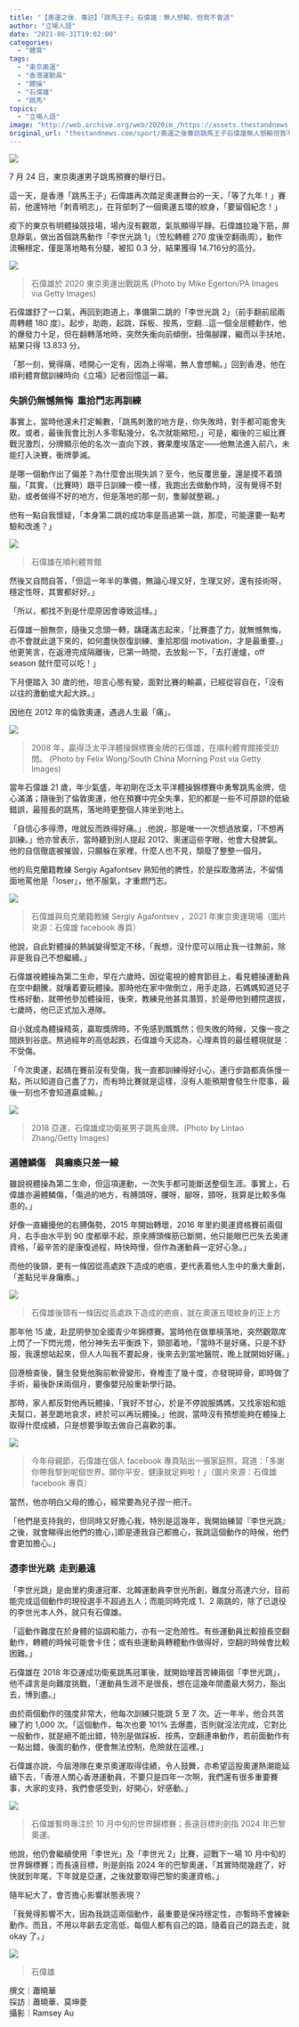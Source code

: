 ```yaml
---
title: "【奧運之後．專訪】「跳馬王子」石偉雄：無人想輸，但我不會退"
author: "立場人語"
date: "2021-08-31T19:02:00"
categories:
  - "體育"
tags:
  - "東京奧運"
  - "香港運動員"
  - "體操"
  - "石偉雄"
  - "跳馬"
topics:
  - "立場人語"
image: "http://web.archive.org/web/2020im_/https://assets.thestandnews.com/media/photos/20210831-06_szoW4El.png"
original_url: "thestandnews.com/sport/奧運之後專訪跳馬王子石偉雄無人想輸但我不會退"
---
```

![](http://web.archive.org/web/2020im_/https://assets.thestandnews.com/media/photos/20210831-06_szoW4El.png)

7 月 24 日，東京奧運男子跳馬預賽的舉行日。

這一天，是香港「跳馬王子」石偉雄再次踏足奧運舞台的一天，「等了九年！」賽前，他還特地「刺青明志」，在背部刺了一個奧運五環的紋身，「要留個紀念！」

疫下的東京有明體操競技場，場內沒有觀眾，氣氛顯得平靜。石偉雄拉幾下筋，屏息靜氣，做出首個跳馬動作「李世光跳 1」（笠松轉體 270 度後空翻兩周），動作流暢穩定，僅是落地略有分腿，被扣 0.3 分，結果獲得 14.716分的高分。

![](http://web.archive.org/web/2020im_/https://assets.thestandnews.com/media/photos/240674968_10159996615669924_569704116504166455_n.jpg)
> 石偉雄於 2020 東京奧運出戰跳馬 (Photo by Mike Egerton/PA Images via Getty Images)

石偉雄舒了一口氣，再回到跑道上，準備第二跳的「李世光跳 2」（前手翻前屈兩周轉體 180 度）。起步，助跑，起跳，踩板、按馬，空翻…這一個全屈體動作，他的爆發力十足，但在翻轉落地時，突然失衡向前傾倒，扭傷腳踝，繼而以手扶地，結果只得 13.833 分。

「那一刻，覺得痛，唔開心一定有，因為上得場，無人會想輸。」回到香港，他在順利體育館訓練時向《立場》記者回憶這一幕。

### **失誤仍無憾無悔  重拾鬥志再訓練**

事實上，當時他還未打定輸數，「跳馬刺激的地方是，你失敗時，對手都可能會失敗。或者，最後我會比別人多零點幾分，名次就能縮短。」可是，繼後的三組比賽戰況激烈，分牌顯示他的名次一直向下跌，賽果塵埃落定——他無法進入前八，未能打入決賽，衝牌夢滅。

是哪一個動作出了偏差？為什麼會出現失誤？至今，他反覆思量，還是摸不着頭腦，「其實，（比賽時）跟平日訓練一模一樣，我跑出去做動作時，沒有覺得不對勁，或者做得不好的地方，但是落地的那一刻，隻腳就整親。」

他有一點自我懷疑，「本身第二跳的成功率是高過第一跳，那麼，可能還要一點考驗和改進？」

![](http://web.archive.org/web/2020im_/https://assets.thestandnews.com/media/photos/239657101_10217351963585072_1567472057328817769_n.jpg)
> 石偉雄在順利體育館

然後又自問自答，「但這一年半的準備，無論心理又好，生理又好，還有技術呀，穩定性呀，其實都好好。」

「所以，都找不到是什麼原因會導致這樣。」

石偉雄一臉無奈，隨後又念頭一轉，躊躇滿志起來，「比賽盡了力，就無憾無悔，亦不會就此退下來的，如何盡快恢復訓練、重拾那個 motivation，才是最重要。」他更笑言，在返港完成隔離後，已第一時間，去放鬆一下，「去打邊爐，off season 就什麼可以吃！」

下月便踏入 30 歲的他，坦言心態有變，面對比賽的輸贏，已經從容自在，「沒有以往的激動或大起大跌。」

因他在 2012 年的倫敦奧運，遇過人生最「痛」。

![](http://web.archive.org/web/2020im_/https://assets.thestandnews.com/media/photos/240446772_10165672620065235_7593661042697773595_n.jpg)
> 2008 年，贏得泛太平洋體操錦標賽金牌的石偉雄，在順利體育館接受訪問。 (Photo by Felix Wong/South China Morning Post via Getty Images)

當年石偉雄 21 歲，年少氣盛，年初剛在泛太平洋體操錦標賽中勇奪跳馬金牌，信心滿滿；隨後到了倫敦奧運，他在預賽中完全失準，犯的都是一些不可原諒的低級錯誤，最擅長的跳馬，落地時更整個人摔坐到地上。

「自信心多得滯，咁就反而跌得好痛。」.他說，那是唯一一次想過放棄，「不想再訓練。」他亦曾表示，當時聽到別人提起 2012、奧運這些字眼，他會大發脾氣。他的自信徹底被摧毀，只願躲在家裡，什麼人也不見，頹廢了整整一個月。

他的烏克蘭籍教練 Sergiy Agafontsev 熟知他的脾性，於是採取激將法，不留情面地罵他是「loser」，他不服氣，才重燃鬥志。

![](http://web.archive.org/web/2020im_/https://assets.thestandnews.com/media/photos/224196240_245216794085967_7016633183457486333_n.jpg)
> 石偉雄與烏克蘭籍教練 Sergiy Agafontsev ，2021 年東京奧運現場（圖片來源：石偉雄 facebook 專頁）

他說，自此對體操的熱誠變得堅定不移，「我想，沒什麼可以阻止我一往無前，除非是我自己不想繼續。」

石偉雄視體操為第二生命，早在六歲時，因從電視的體育節目上，看見體操運動員在空中翻騰，就嚷着要玩體操。那時他在家中做倒立，用手走路，石媽媽知道兒子性格好動，就帶他參加體操班，後來，教練見他甚具潛質，於是帶他到體院選拔，七歲時，他已正式加入港隊。

自小就成為體操精英，贏取獎牌時，不免感到飄飄然；但失敗的時候，又像一夜之間跌到谷底。熬過經年的高低起跌，石偉雄今天認為，心理素質的最佳體現就是：不受傷。

「今次奧運，起碼在賽前沒有受傷，我一直都訓練得好小心，連行步路都真係慢一點，所以知道自己盡了力，而有時比賽就是這樣，沒有人能預期會發生什麼事，最後一刻也不會知道贏或輸。」

![](http://web.archive.org/web/2020im_/https://assets.thestandnews.com/media/photos/240521745_10165672620025235_3136337872856118332_n.jpg)
> 2018 亞運，石偉雄成功衛冕男子跳馬金牌。(Photo by Lintao Zhang/Getty Images)

### **遍體鱗傷　與癱瘓只差一線**

雖說視體操為第二生命，但這項運動，一次失手都可能斷送整個生涯。事實上，石偉雄亦遍體鱗傷，「傷過的地方，有膊頭呀，腰呀，腳呀，頸呀，我算是比較多傷患的。」

好像一直纏擾他的右膊傷勢，2015 年開始轉壞，2016 年里約奧運資格賽前兩個月，右手由水平到 90 度都舉不起，原來膊頭條筋已斷開，他只能眼巴巴失去奧運資格，「最辛苦的是康復過程，時快時慢，但作為運動員一定好心急。」

而他的後頸，更有一條因從高處跌下造成的疤痕，更代表着他人生中的重大重創，「差點兒半身癱瘓。」

![](http://web.archive.org/web/2020im_/https://assets.thestandnews.com/media/photos/240504703_10217351964785102_712617886409967616_n.jpg)
> 石偉雄後頸有一條因從高處跌下造成的疤痕，就在奧運五環紋身的正上方

那年他 15 歲，赴昆明參加全國青少年錦標賽。當時他在做單槓落地，突然觀眾席上閃了一下閃光燈，他分神失去平衡跌下，頸部着地，「當時不是好痛，只是不舒服，我還想站起來，但人人叫我不要起身，後來去到當地醫院，晚上就開始好痛。」

回港檢查後，醫生發覺他胸前軟骨變形，脊椎歪了幾十度，亦發現碎骨，即時做了手術，最後卧床兩個月，要像嬰兒般重新學行路。

那時，家人都反對他再玩體操，「我好不甘心，於是不停說服媽媽，又找家姐和姐夫幫口，甚至跪地哀求，終於可以再玩體操。」他說，當時沒有預想能夠在體操上取得什麼成績，只是想要爭取去做自己喜歡的事。

![](http://web.archive.org/web/2020im_/https://assets.thestandnews.com/media/photos/183578056_196561455618168_7440408431891440178_n.jpg)
> 今年母親節，石偉雄在個人 facebook 專頁貼出一張家庭照，寫道：「多謝你帶我黎到呢個世界。願你平安，健康就足夠啦！」（圖片來源：石偉雄 facebook 專頁）

當然，他亦明白父母的擔心，經常要為兒子捏一把汗。

「他們是支持我的，但同時又好擔心我，特別是這幾年，我開始練習『李世光跳』之後，就會睇得出他們的擔心，\]即是連我自己都擔心，我跳這個動作的時候，他們會更加擔心。」

### **憑李世光跳  走到最遠**

「李世光跳」是由里約奧運冠軍、北韓運動員李世光所創，難度分高達六分，目前能完成這個動作的現役選手不超過五人；而能同時完成 1、2 兩跳的，除了已退役的李世光本人外，就只有石偉雄。

「這動作難度在於身體的協調和能力，亦有一定危險性。有些運動員比較擅長空翻動作，轉體的時候可能會卡住；或有些運動員轉體動作做得好，空翻的時候會比較困難。」

石偉雄在 2018 年亞運成功衛冕跳馬冠軍後，就開始埋首苦練兩個「李世光跳」，他不諱言是向難度挑戰，「運動員生涯不是很長，想在這幾年間盡最大努力，豁出去，博到盡。」

由於兩個動作的強度非常大，他每次訓練只能跳 5 至 7 次。近一年半，他合共苦練了約 1,000 次。「這個動作，每次也要 101% 去爆盡，否則就沒法完成，它對比一般動作，就是絕不能出錯，特別是做踩板、按馬，空翻連串動作，若前面動作有一點出錯，後面的動作，便會無法控制，危險就在這裡。」

石偉雄亦說，今屆港隊在東京奧運取得佳績，令人鼓舞，亦希望這股奧運熱潮能延續下去，「香港人關心香港運動員，不要只是四年一次啊，我們還有很多重要賽事，大家的支持，我們會感受到，好開心，好感動。」

![](http://web.archive.org/web/2020im_/https://assets.thestandnews.com/media/photos/240458893_10217352005466119_8905983328448646812_n.jpg)
> 石偉雄暫時專注於 10 月中旬的世界錦標賽；長遠目標則劍指 2024 年巴黎奧運。

他說，他仍會繼續使用「李世光」及「李世光 2」比賽，迎戰下一場 10 月中旬的世界錦標賽；而長遠目標，則是劍指 2024 年的巴黎奧運，「其實時間幾趕了，好快就到年尾，下年就是亞運，之後就要取得巴黎的奧運資格。」

隨年紀大了，會否擔心影響狀態表現？

「我覺得影響不大，因為我跳這兩個動作，最重要是保持穩定性，亦暫時不會練新動作。而且，不用以年齡去定高低，每個人都有自己的路，隨着自己的路去走，就 okay 了。」

![](http://web.archive.org/web/2020im_/https://assets.thestandnews.com/media/photos/239508425_10217351961425018_3150685105668357008_n.jpg)
> 石偉雄

撰文｜蕭曉華  
採訪｜蕭曉華、莫坤菱  
攝影｜Ramsey Au